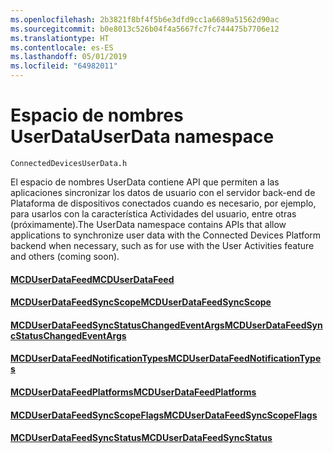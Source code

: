```yaml
---
ms.openlocfilehash: 2b3821f8bf4f5b6e3dfd9cc1a6689a51562d90ac
ms.sourcegitcommit: b0e8013c526b04f4a5667fc7fc744475b7706e12
ms.translationtype: HT
ms.contentlocale: es-ES
ms.lasthandoff: 05/01/2019
ms.locfileid: "64982011"
---
```

# <a name="userdata-namespace"></a><span data-ttu-id="97ace-101">Espacio de nombres UserData</span><span class="sxs-lookup"><span data-stu-id="97ace-101">UserData namespace</span></span>

```
ConnectedDevicesUserData.h
```

<span data-ttu-id="97ace-102">El espacio de nombres UserData contiene API que permiten a las aplicaciones sincronizar los datos de usuario con el servidor back-end de Plataforma de dispositivos conectados cuando es necesario, por ejemplo, para usarlos con la característica Actividades del usuario, entre otras (próximamente).</span><span class="sxs-lookup"><span data-stu-id="97ace-102">The UserData namespace contains APIs that allow applications to synchronize user data with the Connected Devices Platform backend when necessary, such as for use with the User Activities feature and others (coming soon).</span></span>

#### <a name="mcduserdatafeedmcduserdatafeedmd"></a>[<span data-ttu-id="97ace-103">MCDUserDataFeed</span><span class="sxs-lookup"><span data-stu-id="97ace-103">MCDUserDataFeed</span></span>](MCDUserDataFeed.md)
#### <a name="mcduserdatafeedsyncscopemcduserdatafeedsyncscopemd"></a>[<span data-ttu-id="97ace-104">MCDUserDataFeedSyncScope</span><span class="sxs-lookup"><span data-stu-id="97ace-104">MCDUserDataFeedSyncScope</span></span>](MCDUserDataFeedSyncScope.md)
#### <a name="mcduserdatafeedsyncstatuschangedeventargsmcduserdatafeedsyncstatuschangedeventargsmd"></a>[<span data-ttu-id="97ace-105">MCDUserDataFeedSyncStatusChangedEventArgs</span><span class="sxs-lookup"><span data-stu-id="97ace-105">MCDUserDataFeedSyncStatusChangedEventArgs</span></span>](MCDUserDataFeedSyncStatusChangedEventArgs.md)
#### <a name="mcduserdatafeednotificationtypesmcduserdatafeednotificationtypesmd"></a>[<span data-ttu-id="97ace-106">MCDUserDataFeedNotificationTypes</span><span class="sxs-lookup"><span data-stu-id="97ace-106">MCDUserDataFeedNotificationTypes</span></span>](MCDUserDataFeedNotificationTypes.md)
#### <a name="mcduserdatafeedplatformsmcduserdatafeedplatformsmd"></a>[<span data-ttu-id="97ace-107">MCDUserDataFeedPlatforms</span><span class="sxs-lookup"><span data-stu-id="97ace-107">MCDUserDataFeedPlatforms</span></span>](MCDUserDataFeedPlatforms.md)
#### <a name="mcduserdatafeedsyncscopeflagsmcduserdatafeedsyncscopeflagsmd"></a>[<span data-ttu-id="97ace-108">MCDUserDataFeedSyncScopeFlags</span><span class="sxs-lookup"><span data-stu-id="97ace-108">MCDUserDataFeedSyncScopeFlags</span></span>](MCDUserDataFeedSyncScopeFlags.md)
#### <a name="mcduserdatafeedsyncstatusmcduserdatafeedsyncstatusmd"></a>[<span data-ttu-id="97ace-109">MCDUserDataFeedSyncStatus</span><span class="sxs-lookup"><span data-stu-id="97ace-109">MCDUserDataFeedSyncStatus</span></span>](MCDUserDataFeedSyncStatus.md)
